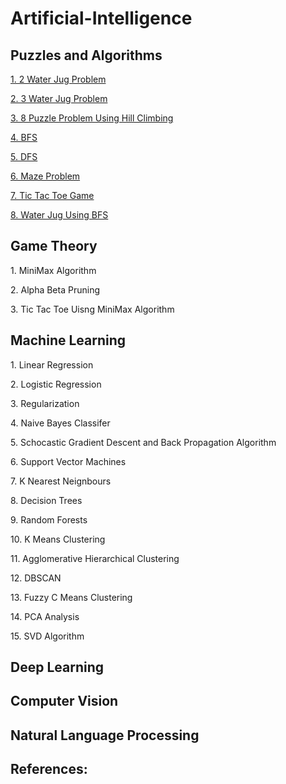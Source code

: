 # Artificial-Intelligence
## Puzzles and Algorithms
<p><a href="https://github.com/shaina-12/Artificial-Intelligence/blob/76079dc472e3cd123e526504fd7ec6e4255087c2/AI/2%20Water%20Jug%20Problem.py">1. 2 Water Jug Problem</a></p>
<p><a href="https://github.com/shaina-12/Artificial-Intelligence/blob/76079dc472e3cd123e526504fd7ec6e4255087c2/AI/3%20Water%20Jug%20Problem.py">2. 3 Water Jug Problem</a></p>
<p><a href="https://github.com/shaina-12/Artificial-Intelligence/blob/76079dc472e3cd123e526504fd7ec6e4255087c2/AI/8%20Puzzle%20Problem%20Using%20Hill%20Climbing.py">3. 8 Puzzle Problem Using Hill Climbing</a></p>
<p><a href="https://github.com/shaina-12/Artificial-Intelligence/blob/76079dc472e3cd123e526504fd7ec6e4255087c2/AI/BFS.py">4. BFS</a></p>
<p><a href="https://github.com/shaina-12/Artificial-Intelligence/blob/76079dc472e3cd123e526504fd7ec6e4255087c2/AI/DFS.py">5. DFS</a></p>
<p><a href="https://github.com/shaina-12/Artificial-Intelligence/blob/76079dc472e3cd123e526504fd7ec6e4255087c2/AI/Maze%20Problem.py">6. Maze Problem</a></p>
<p><a href="https://github.com/shaina-12/Artificial-Intelligence/blob/76079dc472e3cd123e526504fd7ec6e4255087c2/AI/Tic%20Tac%20Toe%20Game.py">7. Tic Tac Toe Game</a></p>
<p><a href="https://github.com/shaina-12/Artificial-Intelligence/blob/76079dc472e3cd123e526504fd7ec6e4255087c2/AI/Water%20Jug%20Using%20BFS.py">8. Water Jug Using BFS</a></p>

## Game Theory
<p><a href="https://github.com/shaina-12/Artificial-Intelligence/blob/a7ea4c5906a06baa24bf754db9a2188d18a7986e/Game%20Theory/Min%20Max%20Algo.py"></a>1. MiniMax Algorithm</p>
<p><a href="https://github.com/shaina-12/Artificial-Intelligence/blob/a7ea4c5906a06baa24bf754db9a2188d18a7986e/Game%20Theory/Alpha%20Beta%20Pruning.py"></a>2. Alpha Beta Pruning</p>
<p><a href="https://github.com/shaina-12/Artificial-Intelligence/blob/a7ea4c5906a06baa24bf754db9a2188d18a7986e/Game%20Theory/Tic%20Tac%20Toe%20Using%20Min%20Max%20Algorithm.py"></a>3. Tic Tac Toe Uisng MiniMax Algorithm</p>

## Machine Learning
<p><a href="https://github.com/shaina-12/Artificial-Intelligence/blob/a7ea4c5906a06baa24bf754db9a2188d18a7986e/Machine%20Learning/Linear_Regression.ipynb"></a>1. Linear Regression</p>
<p><a href="https://github.com/shaina-12/Artificial-Intelligence/blob/a7ea4c5906a06baa24bf754db9a2188d18a7986e/Machine%20Learning/Logistic_Regression.ipynb"></a>2. Logistic Regression</p>
<p><a href="https://github.com/shaina-12/Artificial-Intelligence/blob/a7ea4c5906a06baa24bf754db9a2188d18a7986e/Machine%20Learning/Regularization.ipynb"></a>3. Regularization</p>
<p><a href="https://github.com/shaina-12/Artificial-Intelligence/blob/a7ea4c5906a06baa24bf754db9a2188d18a7986e/Machine%20Learning/Naive_Bayes_Classifier.ipynb"></a>4. Naive Bayes Classifer</p>
<p><a href="https://github.com/shaina-12/Artificial-Intelligence/blob/a7ea4c5906a06baa24bf754db9a2188d18a7986e/Machine%20Learning/Schocastic_Gradient_Descent_+_Backpropagation.ipynb"></a>5. Schocastic Gradient Descent and Back Propagation Algorithm</p>
<p><a href="https://github.com/shaina-12/Artificial-Intelligence/blob/a7ea4c5906a06baa24bf754db9a2188d18a7986e/Machine%20Learning/Support_Vector_Machine.ipynb"></a>6. Support Vector Machines</p>
<p><a href="https://github.com/shaina-12/Artificial-Intelligence/blob/bb0a07778e8616a6823623282ea21e29463bccd3/Machine%20Learning/K_Nearest_Neignbours.ipynb"></a>7. K Nearest Neignbours</p>
<p><a href="https://github.com/shaina-12/Artificial-Intelligence/blob/a7ea4c5906a06baa24bf754db9a2188d18a7986e/Machine%20Learning/Decision_Trees.ipynb"></a>8. Decision Trees</p>
<p><a href="https://github.com/shaina-12/Artificial-Intelligence/blob/a7ea4c5906a06baa24bf754db9a2188d18a7986e/Machine%20Learning/Random_Forests.ipynb"></a>9. Random Forests</p>
<p><a href="https://github.com/shaina-12/Artificial-Intelligence/blob/a7ea4c5906a06baa24bf754db9a2188d18a7986e/Machine%20Learning/KMeans_Clustering.ipynb"></a>10. K Means Clustering</p>
<p><a href=></a>11. Agglomerative Hierarchical Clustering</p>
<p><a href=></a>12. DBSCAN</p>
<p><a href=></a>13. Fuzzy C Means Clustering</p>
<p><a href="https://github.com/shaina-12/Artificial-Intelligence/blob/a7ea4c5906a06baa24bf754db9a2188d18a7986e/Machine%20Learning/PCA_Analysis.ipynb"></a>14. PCA Analysis</p>
<p><a href=></a>15. SVD Algorithm</p>

## Deep Learning

## Computer Vision

## Natural Language Processing

## References:
